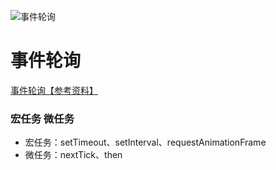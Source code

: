 <!--
 * @Author: 鱼小柔
 * @Date: 2020-11-15 17:33:52
 * @LastEditors: your name
 * @LastEditTime: 2021-03-28 17:07:27
 * @Description: file content
-->
![事件轮询]('./event-loop.png)
# 事件轮询
[事件轮询【参考资料】]('https://www.cnblogs.com/dong-xu/p/7000163.html)

### 宏任务 微任务

- 宏任务：setTimeout、setInterval、requestAnimationFrame
- 微任务：nextTick、then